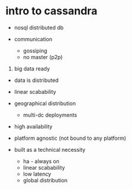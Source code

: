 # intro to cassandra

- nosql distributed db

- communication
  - gossiping
  - no master (p2p)

1. big data ready


- data is distributed
- linear scabability
- geographical distribution
  - multi-dc deployments
- high availability
- platform agnostic (not bound to any platform)


- built as a technical necessity
  - ha - always on
  - linear scabability
  - low latency
  - global distribution
